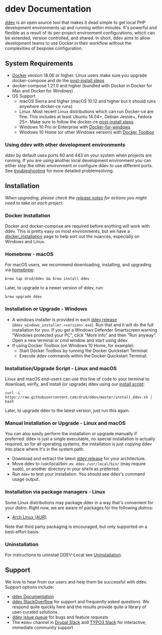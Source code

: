 <h1>ddev Documentation</h1>

[ddev](https://github.com/drud/ddev) is an open source tool that makes it dead simple to get local PHP development environments up and running within minutes. It's powerful and flexible as a result of its per-project environment configurations, which can be extended, version controlled, and shared. In short, ddev aims to allow development teams to use Docker in their workflow without the complexities of bespoke configuration.



## System Requirements

- [Docker](https://www.docker.com/community-edition) version 18.06 or higher. Linux users make sure you upgrade docker-compose and do the [post-install steps](https://docs.docker.com/install/linux/linux-postinstall/#manage-docker-as-a-non-root-user)
- docker-compose 1.21.0 and higher (bundled with Docker in Docker for Mac and Docker for Windows)
- OS Support
  - macOS Sierra and higher (macOS 10.12 and higher but it should runs anywhere docker-ce runs)
  - Linux: Most recent Linux distributions which can run Docker-ce are fine. This includes at least Ubuntu 14.04+, Debian Jessie+, Fedora 25+. Make sure to follow the docker-ce [post-install steps](https://docs.docker.com/install/linux/linux-postinstall/#manage-docker-as-a-non-root-user)
  - Windows 10 Pro or Enterprise with [Docker-for-windows](https://docs.docker.com/docker-for-windows/install/)
  - Windows 10 Home (or other Windows version) with [Docker Toolbox](https://docs.docker.com/toolbox/toolbox_install_windows/)


### Using ddev with other development environments
ddev by default uses ports 80 and 443 on your system when projects are running. If you are using another local development environment you can either stop the other environment or configure ddev to use different ports. See [troubleshooting](https://ddev.readthedocs.io/en/stable/users/troubleshooting/#webserver-ports-are-already-occupied-by-another-webserver) for more detailed problemsolving.

## Installation

_When upgrading, please check the [release notes](https://github.com/drud/ddev/releases) for actions you might need to take on each project._

### Docker Installation

Docker and docker-compose are required before anything will work with ddev. This is pretty easy on most environments, but we have a [docker_installation](users/docker_installation.md) page to help sort out the nuances, especially on Windows and Linux.

### Homebrew - macOS

For macOS users, we recommend downloading, installing, and upgrading via [homebrew](https://brew.sh/):
```
brew tap drud/ddev && brew install ddev
```
Later, to upgrade to a newer version of ddev, run:
```
brew upgrade ddev
```

### Installation or Upgrade - Windows

- A windows installer is provided in each [ddev release](https://github.com/drud/ddev/releases) (`ddev_windows_installer.<version>.exe`). Run that and it will do the full installation for you. If you get a Windows Defender Smartscreen warning "Windows protected your PC", click "More info" and then "Run anyway". Open a new terminal or cmd window and start using ddev.
- If using Docker Toolbox (on WIndows 10 Home, for example):
    * Start Docker Toolbox by running the Docker Quickstart Terminal.
    * Execute ddev commands within the Docker Quickstart Terminal.

### Installation/Upgrade Script - Linux and macOS

Linux and macOS end-users can use this line of code to your terminal to download, verify, and install (or upgrade) ddev using our [install script](https://github.com/drud/ddev/blob/master/install_ddev.sh):

```
curl -L https://raw.githubusercontent.com/drud/ddev/master/install_ddev.sh | bash
```

Later, to upgrade ddev to the latest version, just run this again.

### Manual Installation or Upgrade - Linux and macOS

You can also easily perform the installation or upgrade manually if preferred. ddev is just a single executable, no special installation is actually required, so for all operating systems, the installation is just copying ddev into place where it's in the system path.

- Download and extract the latest [ddev release](https://github.com/drud/ddev/releases) for your architecture.
- Move ddev to /usr/local/bin: `mv ddev /usr/local/bin/` (may require sudo), or another directory in your `$PATH` as preferred.
- Run `ddev` to test your installation. You should see ddev's command usage output.

### Installation via package managers - Linux

Some Linux distributions may package ddev in a way that's convenient for your distro. Right now, we are aware of packages for the following distros:

* [Arch Linux (AUR)](https://aur.archlinux.org/packages/ddev-bin/)

Note that third party packaging is encouraged, but only supported on a best-effort basis.

### Uninstallation

For instructions to uninstall DDEV-Local see [Uninstallation](users/uninstall.md).

## Support

We love to hear from our users and help them be successful with ddev. Support options include:
- [ddev Documentation](https://ddev.readthedocs.io)
- [ddev StackOverflow](https://stackoverflow.com/questions/tagged/ddev) for support and frequently asked questions. We respond quite quickly here and the results provide quite a library of user-curated solutions.
- [ddev issue queue](https://github.com/drud/ddev/issues) for bugs and feature requests
- The `#ddev` channel in [Drupal Slack](https://www.drupal.org/slack) and [TYPO3 Slack](https://my.typo3.org/index.php?id=35) for interactive, immediate community support

